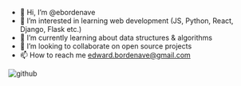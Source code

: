 - 👋 Hi, I’m @ebordenave
- 👀 I’m interested in learning web development (JS, Python, React, Django, Flask etc.)
- 🌱 I’m currently learning about data structures & algorithms
- 💞️ I’m looking to collaborate on open source projects
- 📫 How to reach me edward.bordenave@gmail.com

<!---
ebordenave/ebordenave is a ✨ special ✨ repository because its `README.md` (this file) appears on your GitHub profile.
You can click the Preview link to take a look at your changes.
--->
![github](https://simpleicons.org/icons/javascript.svg)
